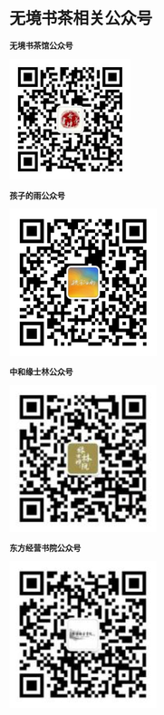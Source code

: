 # 无境书茶相关公众号

**无境书茶馆公众号**

![](../.gitbook/assets/wechatimg528.png)


  
**孩子的雨公众号**

![](../.gitbook/assets/image%20%2814%29.png)


  
**中和缘士林公众号**

![](../.gitbook/assets/image%20%284%29.png)


  
**东方经营书院公众号**

![](../.gitbook/assets/image%20%2812%29.png)

